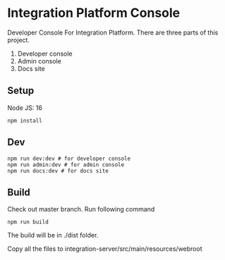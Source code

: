 # Integration Platform Console

Developer Console For Integration Platform. There are three parts of this project.

1. Developer console
2. Admin console
3. Docs site

## Setup

Node JS: 16

```shell
npm install
```

## Dev
```shell
npm run dev:dev # for developer console
npm run admin:dev # for admin console
npm run docs:dev # for docs site
```

## Build
Check out master branch. Run following command
```shell
npm run build
```
The build will be in ./dist folder.

Copy all the files to integration-server/src/main/resources/webroot

